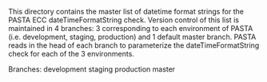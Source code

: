 This directory contains the master list of datetime format strings for the PASTA ECC dateTimeFormatString check. Version control of this list is maintained in 4 branches: 3 corresponding to each environment of PASTA (i.e. development, staging, production) and 1 default master branch. PASTA reads in the head of each branch to parameterize the dateTimeFormatString check for each of the 3 environments.

Branches:
development
staging
production
master
